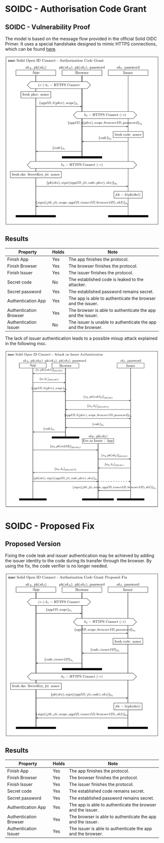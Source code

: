 # SOIDC - Authorisation Code Grant

## SOIDC - Vulnerability Proof

The model is based on the message flow provided in the official Solid OIDC Primer. 
It uses a special handshake designed to mimic HTTPS connections, which can be found [here](/https).

![MSC of ...](/msc/msc_soidc.png)

## Results

| Property  | Holds | Note |
| ------------- | ------------- | ------------- |
| Finish App | Yes  | The app finishes the protocol. |
| Finish Browser | Yes  | The browser finishes the protocol. |
| Finish Issuer | Yes  | The issuer finishes the protocol. |
| Secret code | No  | The established code is leaked to the attacker. |
| Secret password | Yes  | The established password remains secret. |
| Authentication App  | Yes  | The app is able to authenticate the browser and the issuer. |
| Authentication Browser  | Yes  | The browser is able to authenticate the app and the issuer. |
| Authentication Issuer  | No  | The issuer is unable to authenticate the app and the browser. |

The lack of issuer authentication leads to a possible mixup attack explained in the following msc.

![MSC of ...](/msc/msc_attack_issuer_auth.png)

# SOIDC - Proposed Fix

## Proposed Version

Fixing the code leak and issuer authentication may be achieved by adding the issuer identity to the code during its transfer through the browser. 
By using the fix, the code verifier is no longer needed.

![MSC of ...](/msc/msc_soidc_fix_nopkce.png)

## Results

| Property  | Holds | Note |
| ------------- | ------------- | ------------- |
| Finish App | Yes  | The app finishes the protocol. |
| Finish Browser | Yes  | The browser finishes the protocol. |
| Finish Issuer | Yes  | The issuer finishes the protocol. |
| Secret code | Yes  | The established code remains secret. |
| Secret password | Yes  | The established password remains secret. |
| Authentication App  | Yes  | The app is able to authenticate the browser and the issuer. |
| Authentication Browser  | Yes  | The browser is able to authenticate the app and the issuer. |
| Authentication Issuer  | Yes  | The issuer is able to authenticate the app and the browser. |



